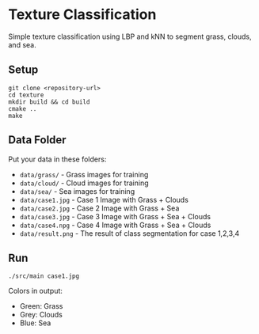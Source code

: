 # Texture Classification

Simple texture classification using LBP and kNN to segment grass, clouds, and sea.

## Setup

```
git clone <repository-url>
cd texture
mkdir build && cd build
cmake ..
make
```

## Data Folder

Put your data in these folders:

- `data/grass/` - Grass images for training
- `data/cloud/` - Cloud images for training
- `data/sea/` - Sea images for training
- `data/case1.jpg` - Case 1 Image with Grass + Clouds
- `data/case2.jpg` - Case 2 Image with Grass + Sea
- `data/case3.jpg` - Case 3 Image with Grass + Sea + Clouds
- `data/case4.npg` - Case 4 Image with Grass + Sea + Clouds
- `data/result.png` - The result of class segmentation for case 1,2,3,4

## Run

```
./src/main case1.jpg
```

Colors in output:

- Green: Grass
- Grey: Clouds
- Blue: Sea
